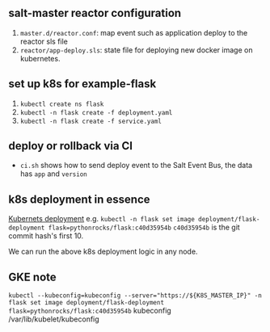 
## salt-master reactor configuration
1. `master.d/reactor.conf`: map event such as application deploy to the reactor sls file
2. `reactor/app-deploy.sls`: state file for deploying new docker image on kubernetes.


## set up k8s for example-flask
1. `kubectl create ns flask`
2. `kubectl -n flask create -f deployment.yaml`
3. `kubectl -n flask create -f service.yaml`


## deploy or rollback via CI
* `ci.sh` shows how to send deploy event to the Salt Event Bus, the data has `app` and `version`

## k8s deployment in essence
[Kubernets deployment](https://kubernetes.io/docs/concepts/workloads/controllers/deployment/)
e.g. `kubectl -n flask set image deployment/flask-deployment flask=pythonrocks/flask:c40d35954b`
`c40d35954b` is the git commit hash's first 10.

We can run the above k8s deployment logic in any node. 

## GKE note
`kubectl --kubeconfig=kubeconfig --server="https://${K8S_MASTER_IP}" -n flask set image deployment/flask-deployment flask=pythonrocks/flask:c40d35954b`
kubeconfig /var/lib/kubelet/kubeconfig
